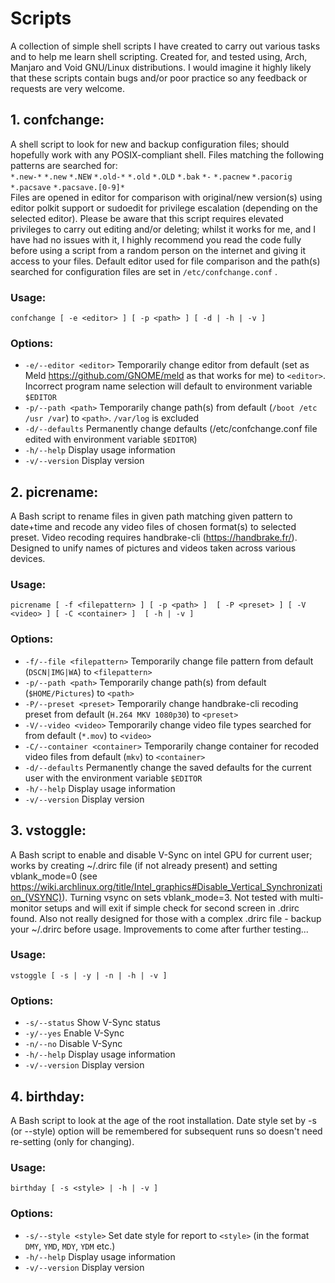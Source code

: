 # Scripts
A collection of simple shell scripts I have created to carry out various tasks and to help me learn shell scripting. Created for, and tested using, Arch, Manjaro and Void GNU/Linux distributions. I would imagine it highly likely that these scripts contain bugs and/or poor practice so any feedback or requests are very welcome.  
  
## 1. confchange:  
A shell script to look for new and backup configuration files; should hopefully work with any POSIX-compliant shell. Files matching the following patterns are searched for:  
`*.new-*` `*.new` `*.NEW` `*.old-*` `*.old` `*.OLD` `*.bak` `*-` `*.pacnew` `*.pacorig` `*.pacsave` `*.pacsave.[0-9]*`  
Files are opened in editor for comparison with original/new version(s) using editor polkit support or sudoedit for privilege escalation (depending on the selected editor). Please be aware that this script requires elevated privileges to carry out editing and/or deleting; whilst it works for me, and I have had no issues with it, I highly recommend you read the code fully before using a script from a random person on the internet and giving it access to your files. Default editor used for file comparison and the path(s) searched for configuration files are set in `/etc/confchange.conf` .  
### Usage: 
```
confchange [ -e <editor> ] [ -p <path> ] [ -d | -h | -v ]  
```
### Options: 
 - `-e/--editor <editor>` Temporarily change editor from default (set as Meld https://github.com/GNOME/meld as that works for me) to `<editor>`. Incorrect program name selection will default to environment variable `$EDITOR`  
 - `-p/--path <path>` Temporarily change path(s) from default (`/boot /etc /usr /var`) to `<path>`. `/var/log` is excluded   
 - `-d/--defaults` Permanently change defaults (/etc/confchange.conf file edited with environment variable `$EDITOR`)
 - `-h/--help` Display usage information  
 - `-v/--version` Display version
  
## 2. picrename:  
A Bash script to rename files in given path matching given pattern to date+time and recode any video files of chosen format(s) to selected preset. Video recoding requires handbrake-cli (https://handbrake.fr/). Designed to unify names of pictures and videos taken across various devices.  
### Usage:  
```
picrename [ -f <filepattern> ] [ -p <path> ]  [ -P <preset> ] [ -V <video> ] [ -C <container> ]  [ -h | -v ]  
```
### Options:  
 - `-f/--file <filepattern>` Temporarily change file pattern from default (`DSCN|IMG|WA`) to `<filepattern>`  
 - `-p/--path <path>` Temporarily change path(s) from default (`$HOME/Pictures`) to `<path>`  
 - `-P/--preset <preset>` Temporarily change handbrake-cli recoding preset from default (`H.264 MKV 1080p30`) to `<preset>`  
 - `-V/--video <video>` Temporarily change video file types searched for from default (`*.mov`) to `<video>`  
 - `-C/--container <container>` Temporarily change container for recoded video files from default (`mkv`) to `<container>`   
 - `-d/--defaults` Permanently change the saved defaults for the current user with the environment variable `$EDITOR`
 - `-h/--help` Display usage information  
 - `-v/--version` Display version  

## 3. vstoggle:  
A Bash script to enable and disable V-Sync on intel GPU for current user; works by creating ~/.drirc file (if not already present) and setting vblank_mode=0 (see https://wiki.archlinux.org/title/Intel_graphics#Disable_Vertical_Synchronization_(VSYNC)). Turning vsync on sets vblank_mode=3. Not tested with multi-monitor setups and will exit if simple check for second screen in .drirc found. Also not really designed for those with a complex .drirc file - backup your ~/.drirc before usage. Improvements to come after further testing...    
### Usage: 
```
vstoggle [ -s | -y | -n | -h | -v ]  
```
### Options:  
 - `-s/--status` Show V-Sync status  
 - `-y/--yes` Enable V-Sync  
 - `-n/--no` Disable V-Sync  
 - `-h/--help` Display usage information  
 - `-v/--version` Display version
  
  ## 4. birthday:  
A Bash script to look at the age of the root installation. Date style set by -s (or --style) option will be remembered for subsequent runs so doesn't need re-setting (only for changing).    
### Usage: 
```
birthday [ -s <style> | -h | -v ]  
```
### Options:   
 - `-s/--style <style>` Set date style for report to `<style>` (in the format `DMY`, `YMD`, `MDY`, `YDM` etc.)  
 - `-h/--help` Display usage information  
 - `-v/--version` Display version  
